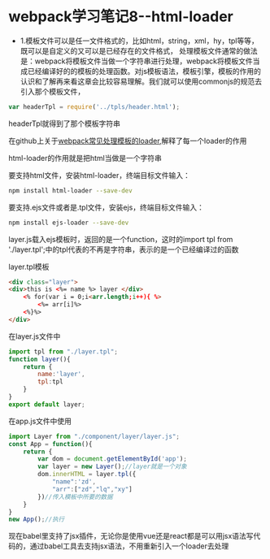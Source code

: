 # webpack学习笔记8--html-loader

- 1.模板文件可以是任一文件格式的，比如html，string，xml，hy，tpl等等，既可以是自定义的又可以是已经存在的文件格式，
处理模板文件通常的做法是：webpack将模板文件当做一个字符串进行处理，webpack将模板文件当成已经编译好的的模板的处理函数。对js模板语法，模板引擎，模板的作用的认识和了解再来看这章会比较容易理解。我们就可以使用commonjs的规范去引入那个模板文件，
```js
var headerTpl = require('../tpls/header.html'); 
```
headerTpl就得到了那个模板字符串 

在github上关于[webpack常见处理模板的loader](http://webpack.github.io/docs/list-of-loaders.html#templating),解释了每一个loader的作用

html-loader的作用就是把html当做是一个字符串

要支持html文件，安装html-loader，终端目标文件输入：
```bash
npm install html-loader --save-dev
```

要支持.ejs文件或者是.tpl文件，安装ejs，终端目标文件输入：
```bash
npm install ejs-loader --save-dev
```
layer.js载入ejs模板时，返回的是一个function，这时的import tpl from './layer.tpl';中的tpl代表的不再是字符串，表示的是一个已经编译过的函数

layer.tpl模板
```html
<div class="layer">
<div>this is <%= name %> layer </div>
    <% for(var i = 0;i<arr.length;i++){ %>
        <%= arr[i]%>
    <%}%>
</div>
```

在layer.js文件中
```js
import tpl from "./layer.tpl";
function layer(){
    return {
        name:'layer',
        tpl:tpl
    }
}
export default layer;
```

在app.js文件中使用
```js
import Layer from "./component/layer/layer.js";
const App = function(){
    return {
        var dom = document.getElementById('app');
        var layer = new Layer();//layer就是一个对象
        dom.innerHTML = layer.tpl({
            "name":'zd',
            "arr":["zd","lq","xy"]
        })//传入模板中所要的数据
    }
}
new App();//执行
```

现在babel里支持了jsx插件，无论你是使用vue还是react都是可以用jsx语法写代码的，通过babel工具去支持jsx语法，不用重新引入一个loader去处理